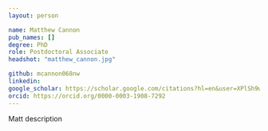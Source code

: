 ```yaml
---
layout: person

name: Matthew Cannon
pub_names: []
degree: PhD
role: Postdoctoral Associate
headshot: "matthew_cannon.jpg"

github: mcannon068nw
linkedin:
google_scholar: https://scholar.google.com/citations?hl=en&user=XPlSh9wAAAAJ
orcid: https://orcid.org/0000-0003-1908-7292
---
```

Matt description

